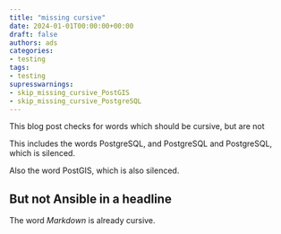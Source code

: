 ```yaml
---
title: "missing cursive"
date: 2024-01-01T00:00:00+00:00
draft: false
authors: ads
categories:
- testing
tags:
- testing
supresswarnings:
- skip_missing_cursive_PostGIS
- skip_missing_cursive_PostgreSQL
---
```


This blog post checks for words which should be cursive, but are not

This includes the words PostgreSQL, and PostgreSQL and PostgreSQL, which is silenced.

Also the word PostGIS, which is also silenced.

## But not Ansible in a headline

The word *Markdown* is already cursive.
